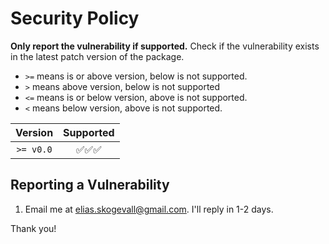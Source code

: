 # Security Policy

**Only report the vulnerability if supported.** Check if the vulnerability exists in the latest patch version of the package.

- `>=` means is or above version, below is not supported.
- `>` means above version, below is not supported
- `<=` means is or below version, above is not supported.
- `<` means below version, above is not supported.

| Version | Supported |
| :-: | :-: |
| `>= v0.0` | :white_check_mark::white_check_mark::white_check_mark: |

<!-- | `...` | :white_check_mark::white_check_mark::white_check_mark: | -->
<!-- | `...` | :x::x::x: | -->

## Reporting a Vulnerability

1. Email me at [elias.skogevall@gmail.com](elias.skogevall@gmail.com). I'll reply in 1-2 days.

Thank you!
